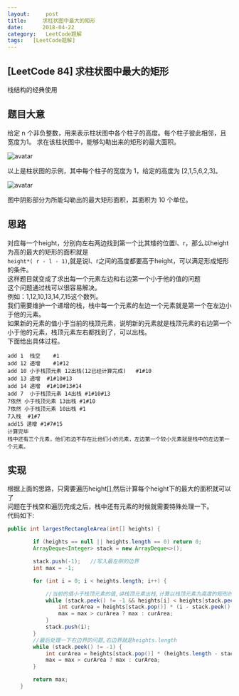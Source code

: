 ```yaml
---
layout:     post
title:     求柱状图中最大的矩形
date:      2018-04-22
category:   LeetCode题解
tags:   [LeetCode题解]
---
```

[LeetCode 84] 求柱状图中最大的矩形
---
栈结构的经典使用  

题目大意
---

给定 n 个非负整数，用来表示柱状图中各个柱子的高度。每个柱子彼此相邻，且宽度为1。
求在该柱状图中，能够勾勒出来的矩形的最大面积。

![avatar](https://leetcode-cn.com/static/images/problemset/histogram.png)

以上是柱状图的示例，其中每个柱子的宽度为 1，给定的高度为 [2,1,5,6,2,3]。

![avatar](https://leetcode-cn.com/static/images/problemset/histogram_area.png)

图中阴影部分为所能勾勒出的最大矩形面积，其面积为 10 个单位。

思路
---
对应每一个height，分别向左右两边找到第一个比其矮的位置l、r，那么以height为高的最大的矩形的面积就是     
`height*( r - l - 1)`,就是说l、r之间的高度都要高于height，可以满足形成矩形的条件。   
这样题目就变成了求出每一个元素左边和右边第一个小于他的值的问题   
这个问题通过栈可以很容易解决。     
例如：1,12,10,13,14,7,15这个数列。    
我们需要维护一个递增的栈，栈中每一个元素的左边一个元素就是第一个在左边小于他的元素。     
如果新的元素的值小于当前的栈顶元素，说明新的元素就是栈顶元素的右边第一个小于他的元素，栈顶元素左右都找到了，可以出栈。   
下面给出具体过程。      
```
add 1  栈空    #1
add 12 递增    #1#12
add 10 小于栈顶元素 12出栈(12已经计算完成)   #1#10
add 13 递增  #1#10#13
add 14 递增  #1#10#13#14
add 7  小于栈顶元素 14出栈 #1#10#13
7依然 小于栈顶元素 13出栈 #1#10
7依然 小于栈顶元素 10出栈 #1
7入栈  #1#7
add15 递增 #1#7#15
计算完毕
栈中还有三个元素，他们右边不存在比他们小的元素，左边第一个较小元素就是栈中的左边第一个元素。
```
实现
---
根据上面的思路，只需要遍历height[],然后计算每个height下的最大的面积就可以了       
问题在于栈空和遍历完成之后，栈中还有元素的时候就需要特殊处理一下。      
代码如下:
```Java
public int largestRectangleArea(int[] heights) {

        if (heights == null || heights.length == 0) return 0;
        ArrayDeque<Integer> stack = new ArrayDeque<>();

        stack.push(-1);   //写入最左侧的边界
        int max = -1;

        for (int i = 0; i < heights.length; i++) {

            //当前的值小于栈顶元素的值,讲栈顶元素出栈,计算以栈顶元素为高度的矩形的大小
            while (stack.peek() != -1 && heights[i] < heights[stack.peek()]) {
                int curArea = heights[stack.pop()] * (i - stack.peek() - 1);
                max = max > curArea ? max : curArea;
            }
            stack.push(i);
        }
        //最后处理一下右边界的问题,右边界就是heights.length
        while (stack.peek() != -1) {
            int curArea = heights[stack.pop()] * (heights.length - stack.peek() - 1);
            max = max > curArea ? max : curArea;
        }

        return max;
    }
```
